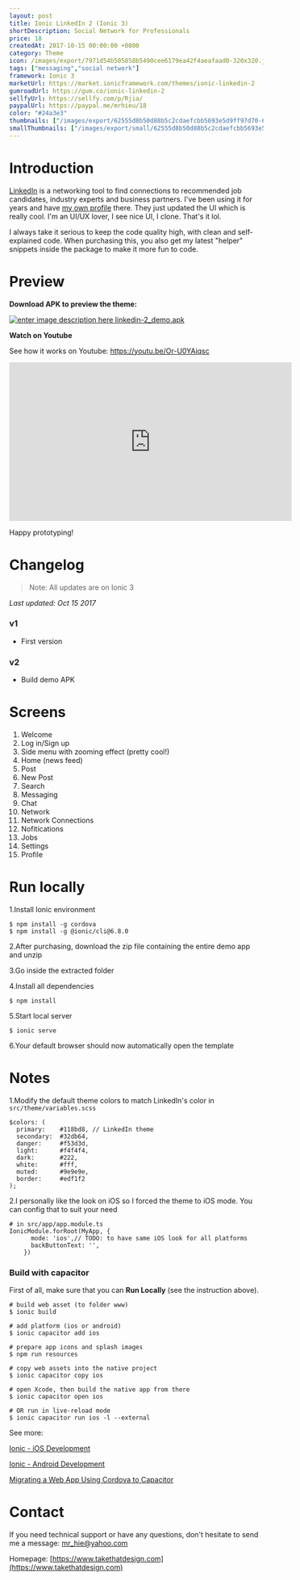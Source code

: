 ```yaml
---
layout: post
title: Ionic LinkedIn 2 (Ionic 3)
shortDescription: Social Network for Professionals 
price: 18
createdAt: 2017-10-15 00:00:00 +0800
category: Theme
icon: /images/export/7971d54b505858b5490cee6179ea42f4aeafaad0-320x320.jpg
tags: ["messaging","social network"]
framework: Ionic 3
marketUrl: https://market.ionicframework.com/themes/ionic-linkedin-2
gumroadUrl: https://gum.co/ionic-linkedin-2
sellfyUrl: https://sellfy.com/p/Rjia/
paypalUrl: https://paypal.me/mrhieu/18
color: "#24a3e3"
thumbnails: ["/images/export/62555d8b50d88b5c2cdaefcbb5693e5d9ff97d70-665x1182.jpg","/images/export/66d7a2c618829f89efe4c0d16d2d2ebc3d889fcd-665x1182.jpg","/images/export/5bdf3ceeeaf01c3cdcde5ec2aae499e2dd69b393-665x1182.jpg","/images/export/575bb95bd2cffc3cbd32804f422d5edfac482eab-665x1182.jpg","/images/export/a013cac5579046c7640ed349e9d752b14c020f4b-665x1182.jpg"]
smallThumbnails: ["/images/export/small/62555d8b50d88b5c2cdaefcbb5693e5d9ff97d70-665x1182.jpg","/images/export/small/66d7a2c618829f89efe4c0d16d2d2ebc3d889fcd-665x1182.jpg","/images/export/small/5bdf3ceeeaf01c3cdcde5ec2aae499e2dd69b393-665x1182.jpg"]
---
```


# Introduction

[LinkedIn](https://www.linkedin.com/) is a networking tool to find connections to recommended job candidates, industry experts and business partners. I've been using it for years and have [my own profile](https://linkedin.com/in/hieupv) there. They just updated the UI which is really cool. I'm an UI/UX lover, I see nice UI, I clone. That's it lol.

I always take it serious to keep the code quality high, with clean and self-explained code. When purchasing this, you also get my latest "helper" snippets inside the package to make it more fun to code.


# Preview



**Download APK to preview the theme:** 

[![enter image description here](https://lh3.googleusercontent.com/MIkXV-iIhrxPG5tZn8QTglczrISwLwebr8QmCKcJFN6NL0eNLf5GqWltrefAZwzAwh2r4RPk=w96-h96-e365)
linkedin-2_demo.apk](http://bit.ly/2AsfK70)


**Watch on Youtube**

See how it works on Youtube: https://youtu.be/Or-U0YAiqsc

<iframe width="560" height="315" src="https://www.youtube.com/embed/Or-U0YAiqsc" frameborder="0" allow="accelerometer; autoplay; encrypted-media; gyroscope; picture-in-picture" allowfullscreen></iframe>


Happy prototyping!


# Changelog

> Note: All updates are on Ionic 3

*Last updated: Oct 15 2017*

### v1

* First version

### v2

* Build demo APK


# Screens

1. Welcome
2. Log in/Sign up
3. Side menu with zooming effect (pretty cool!)
4. Home (news feed)
5. Post
6. New Post
7. Search
8. Messaging
9. Chat
10. Network
11. Network Connections 
12. Nofitications
13. Jobs
14. Settings
15. Profile

# Run locally
1.Install Ionic environment

```
$ npm install -g cordova
$ npm install -g @ionic/cli@6.8.0
```

2.After purchasing, download the zip file containing the entire demo app and unzip

3.Go inside the extracted folder

4.Install all dependencies

```
$ npm install
```

5.Start local server
```
$ ionic serve
```

6.Your default browser should now automatically open the template


# Notes

1.Modify the default theme colors to match LinkedIn's color in `src/theme/variables.scss`
```
$colors: (
  primary:    #118bd8, // LinkedIn theme
  secondary:  #32db64,
  danger:     #f53d3d,
  light:      #f4f4f4,
  dark:       #222,
  white:      #fff,
  muted:      #9e9e9e,
  border:     #edf1f2
);
```
2.I personally like the look on iOS so I forced the theme to iOS mode. You can config that to suit your need

```
# in src/app/app.module.ts
IonicModule.forRoot(MyApp, {
      mode: 'ios',// TODO: to have same iOS look for all platforms
      backButtonText: '',
    })
```


### Build with capacitor

First of all, make sure that you can **Run Locally** (see the instruction above).

```
# build web asset (to folder www)
$ ionic build

# add platform (ios or android)
$ ionic capacitor add ios

# prepare app icons and splash images
$ npm run resources

# copy web assets into the native project
$ ionic capacitor copy ios

# open Xcode, then build the native app from there
$ ionic capacitor open ios

# OR run in live-reload mode
$ ionic capacitor run ios -l --external
```

See more: 

[Ionic - iOS Development](https://ionicframework.com/docs/building/ios)

[Ionic - Android Development](https://ionicframework.com/docs/building/android)

[Migrating a Web App Using Cordova to Capacitor](https://capacitor.ionicframework.com/docs/cordova/migrating-from-cordova-to-capacitor/)

# Contact
If you need technical support or have any questions, don't hesitate to send me a message: [mr_hie@yahoo.com](mailto:mr_hie@yahoo.com)

Homepage: [https://www.takethatdesign.com](https://www.takethatdesign.com)

